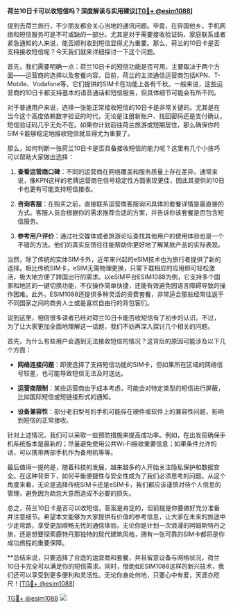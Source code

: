 **荷兰10日卡可以收短信吗？深度解读与实用建议[[TG💪+ @esim1088](https://t.me/s/esim1088)]**

提到去荷兰旅行，不少朋友都会关心当地的通讯问题。毕竟，在异国他乡，手机网络和短信服务可是不可或缺的一部分。尤其是对于需要接收验证码、家庭联系或者紧急通知的人来说，能否顺利收到短信显得尤为重要。那么，荷兰的10日卡是否支持接收短信呢？今天我们就来详细探讨一下这个问题。

首先，我们需要明确一点：荷兰10日卡的短信功能是否可用，主要取决于两个方面——运营商的选择以及套餐内容。目前，荷兰的主流通信运营商包括KPN、T-Mobile、Vodafone等，它们提供的SIM卡在功能上各有千秋。一般来说，这些运营商的10日卡都支持基本的语音通话和短信服务，但具体细节可能会有所不同。

对于普通用户来说，选择一张能正常接收短信的10日卡是非常关键的。尤其是在当今这个高度依赖数字验证的时代，无论是注册新账户、找回密码还是支付确认，短信验证码几乎无处不在。如果你计划前往荷兰旅游或短期居住，那么确保你的SIM卡能够稳定地接收短信就显得尤为重要了。

那么，如何判断一张荷兰10日卡是否具备接收短信的能力呢？这里有几个小技巧可以帮助大家做出选择：

1. **查看运营商口碑**：不同的运营商在网络覆盖和服务质量上存在差异。通常来说，像KPN这样的老牌运营商在信号稳定性方面表现更佳，因此其提供的10日卡也更有可能支持短信接收。

2. **咨询客服**：在购买之前，直接联系运营商客服询问具体的套餐详情是最直接的方式。客服人员会根据你的需求推荐合适的方案，并告诉你该套餐是否包含短信服务。

3. **参考用户评价**：通过社交媒体或者旅游论坛查找其他用户的使用体验也是一个不错的方法。他们的真实反馈往往能帮助你更好地了解某款产品的实际表现。

当然，除了传统的实体SIM卡外，近年来兴起的eSIM技术也为旅行者提供了新的选择。相比传统SIM卡，eSIM无需物理更换，只需下载相应的应用即可轻松激活，极大地方便了跨国出行的需求。以eSIM平台ESIM1088为例，它支持多个国家和地区的一键切换功能，不仅操作简单快捷，还能有效避免因语言障碍导致的操作困难。此外，ESIM1088还提供多种灵活的资费套餐，非常适合那些经常往返于不同国家之间的商务人士或是喜欢自由行的背包客们。

说到这里，相信很多读者已经对荷兰10日卡能否收短信有了初步的认识。不过，为了让大家更加全面地理解这一话题，我们不妨再深入探讨几个相关的问题。

首先，为什么有些用户会遇到无法接收短信的情况？这背后的原因可能涉及以下几个方面：

- **网络连接问题**：即使选择了支持短信功能的SIM卡，但如果所在区域的网络信号较差，也可能导致短信无法及时送达。
  
- **运营商限制**：某些运营商出于成本考虑，可能会对特定类型的短信进行屏蔽，比如国际短信或短链接形式的通知。

- **设备兼容性**：部分老旧型号的手机可能存在硬件或软件上的兼容性问题，影响到短信的正常接收。

针对上述情况，我们可以采取一些预防措施来提高成功率。例如，在出发前确保手机系统版本是最新的；尽量避免使用公共Wi-Fi接收重要信息；如果条件允许的话，可以携带两部手机作为备用机等等。

最后值得一提的是，随着科技的发展，越来越多的人开始关注隐私保护和数据安全。在这种背景下，如何平衡便捷性与安全性成为了我们必须思考的问题。从这个角度来看，无论是选择传统SIM卡还是eSIM卡，我们都应该谨慎对待个人信息的管理，避免因为疏忽大意而造成不必要的损失。

总之，荷兰10日卡是否可以收短信，答案是肯定的，但前提是你要做好充分准备并注意细节。希望本文能够为大家提供有价值的参考信息，让大家在未来的旅途中少走弯路，享受更加顺畅无忧的通信体验。无论你是计划一次浪漫的阿姆斯特丹之旅，还是想要探索鹿特丹那独特的现代建筑风格，拥有一张可靠的SIM卡都将是你成功旅程的重要保障。

**总结来说，只要选择了合适的运营商和套餐，并且留意设备与网络状况，荷兰10日卡完全可以满足你的短信需求。同时，借助如ESIM1088这样的新兴技术，我们还可以享受到更多便利和灵活性。无论你身处何地，只要心中有爱，天涯亦咫尺！[[TG💪+ @esim1088](https://t.me/s/esim1088)]

[TG💪+ @esim1088](https://t.me/s/esim1088) ![](https://i.postimg.cc/4NQfJmqS/Snipaste-2025-05-13-00-14-12.png)